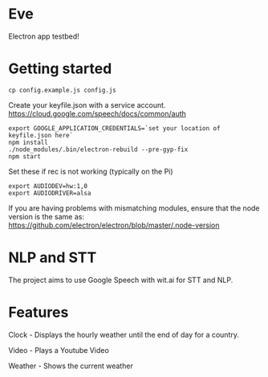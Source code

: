 # Eve

Electron app testbed!

# Getting started

```
cp config.example.js config.js
```

Create your keyfile.json with a service account.
https://cloud.google.com/speech/docs/common/auth

```
export GOOGLE_APPLICATION_CREDENTIALS=`set your location of keyfile.json here`
npm install
./node_modules/.bin/electron-rebuild --pre-gyp-fix
npm start
```

Set these if rec is not working (typically on the Pi)

```
export AUDIODEV=hw:1,0
export AUDIODRIVER=alsa
```

If you are having problems with mismatching modules, ensure that the node version is the same as:
https://github.com/electron/electron/blob/master/.node-version

# NLP and STT
The project aims to use Google Speech with wit.ai for STT and NLP.

# Features
Clock - Displays the hourly weather until the end of day for a country.

Video - Plays a Youtube Video

Weather - Shows the current weather

